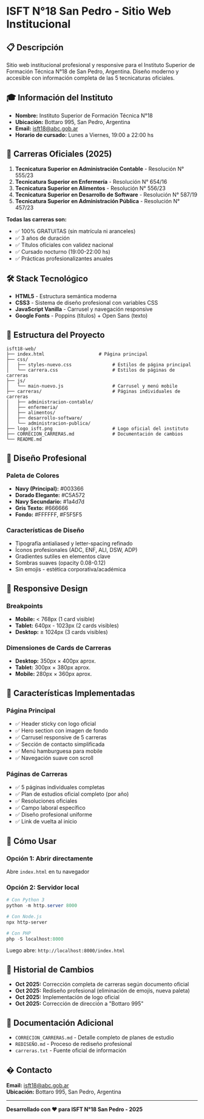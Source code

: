 # ISFT N°18 San Pedro - Sitio Web Institucional

## 📋 Descripción

Sitio web institucional profesional y responsive para el Instituto Superior de Formación Técnica N°18 de San Pedro, Argentina. Diseño moderno y accesible con información completa de las 5 tecnicaturas oficiales.

## 🎓 Información del Instituto

- **Nombre:** Instituto Superior de Formación Técnica N°18
- **Ubicación:** Bottaro 995, San Pedro, Argentina
- **Email:** isft18@abc.gob.ar
- **Horario de cursado:** Lunes a Viernes, 19:00 a 22:00 hs

## 🚀 Carreras Oficiales (2025)

1. **Tecnicatura Superior en Administración Contable** - Resolución N° 555/23
2. **Tecnicatura Superior en Enfermería** - Resolución N° 654/16
3. **Tecnicatura Superior en Alimentos** - Resolución N° 556/23
4. **Tecnicatura Superior en Desarrollo de Software** - Resolución N° 587/19
5. **Tecnicatura Superior en Administración Pública** - Resolución N° 457/23

**Todas las carreras son:**
- ✅ 100% GRATUITAS (sin matrícula ni aranceles)
- ✅ 3 años de duración
- ✅ Títulos oficiales con validez nacional
- ✅ Cursado nocturno (19:00-22:00 hs)
- ✅ Prácticas profesionalizantes anuales

## 🛠️ Stack Tecnológico

- **HTML5** - Estructura semántica moderna
- **CSS3** - Sistema de diseño profesional con variables CSS
- **JavaScript Vanilla** - Carrusel y navegación responsive
- **Google Fonts** - Poppins (títulos) + Open Sans (texto)

## 📁 Estructura del Proyecto

```
isft18-web/
├── index.html                    # Página principal
├── css/
│   ├── styles-nuevo.css               # Estilos de página principal
│   └── carrera.css                    # Estilos de páginas de carreras
├── js/
│   └── main-nuevo.js                  # Carrusel y menú mobile
├── carreras/                          # Páginas individuales de carreras
│   ├── administracion-contable/
│   ├── enfermeria/
│   ├── alimentos/
│   ├── desarrollo-software/
│   └── administracion-publica/
├── logo_isft.png                      # Logo oficial del instituto
├── CORRECION_CARRERAS.md              # Documentación de cambios
└── README.md
```

## 🎨 Diseño Profesional

### Paleta de Colores
- **Navy (Principal):** #003366
- **Dorado Elegante:** #C5A572
- **Navy Secundario:** #1a4d7d
- **Gris Texto:** #666666
- **Fondo:** #FFFFFF, #F5F5F5

### Características de Diseño
- Tipografía antialiased y letter-spacing refinado
- Íconos profesionales (ADC, ENF, ALI, DSW, ADP)
- Gradientes sutiles en elementos clave
- Sombras suaves (opacity 0.08-0.12)
- Sin emojis - estética corporativa/académica

## 📱 Responsive Design

### Breakpoints
- **Mobile:** < 768px (1 card visible)
- **Tablet:** 640px - 1023px (2 cards visibles)
- **Desktop:** ≥ 1024px (3 cards visibles)

### Dimensiones de Cards de Carreras
- **Desktop:** 350px × 400px aprox.
- **Tablet:** 300px × 380px aprox.
- **Mobile:** 280px × 360px aprox.

## 🌟 Características Implementadas

### Página Principal
- ✅ Header sticky con logo oficial
- ✅ Hero section con imagen de fondo
- ✅ Carrusel responsive de 5 carreras
- ✅ Sección de contacto simplificada
- ✅ Menú hamburguesa para mobile
- ✅ Navegación suave con scroll

### Páginas de Carreras
- ✅ 5 páginas individuales completas
- ✅ Plan de estudios oficial completo (por año)
- ✅ Resoluciones oficiales
- ✅ Campo laboral específico
- ✅ Diseño profesional uniforme
- ✅ Link de vuelta al inicio

## 🚀 Cómo Usar

### Opción 1: Abrir directamente
Abre `index.html` en tu navegador

### Opción 2: Servidor local
```powershell
# Con Python 3
python -m http.server 8000

# Con Node.js
npx http-server

# Con PHP
php -S localhost:8000
```

Luego abre: `http://localhost:8000/index.html`

## 📝 Historial de Cambios

- **Oct 2025:** Corrección completa de carreras según documento oficial
- **Oct 2025:** Rediseño profesional (eliminación de emojis, nueva paleta)
- **Oct 2025:** Implementación de logo oficial
- **Oct 2025:** Corrección de dirección a "Bottaro 995"

## 📄 Documentación Adicional

- `CORRECION_CARRERAS.md` - Detalle completo de planes de estudio
- `REDISEÑO.md` - Proceso de rediseño profesional
- `carreras.txt` - Fuente oficial de información

## � Contacto

**Email:** isft18@abc.gob.ar  
**Ubicación:** Bottaro 995, San Pedro, Argentina

---

**Desarrollado con ❤️ para ISFT N°18 San Pedro - 2025**
